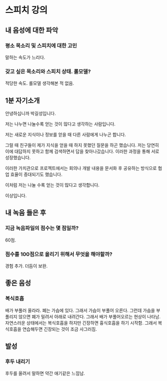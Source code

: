 # 스피치 강의

## 내 음성에 대한 파악

### 평소 목소리 및 스피치에 대한 고민

  말하는 속도가 느리다.
  
### 갖고 싶은 목소리와 스피치 상태. 롤모델?

  적당한 속도. 롤모델 생각해본 적 없음.
  
## 1분 자기소개

안녕하십니까 박길성입니다.

저는 나누면 나눌수록 얻는 것이 많다고 생각하는 사람입니다.

저는 새로운 지식이나 정보를 얻을 때 다른 사람에게 나누곤 합니다.

그럴 때 친구들이 제가 지식을 얻을 때 하지 못했던 질문을 하곤 했습니다. 저는 당연히 이에 대답하지 못하고 함께 검색하면서 답을 찾아나갔습니다. 이러한 과정을 통해 서로 성장했습니다.

이러한 가치관으로 프로젝트에서는 회의나 개발 내용을 문서화 후 공유하는 방식으로 협업 효율이 증대되기도 했습니다.

이처럼 저는 나눌 수록 얻는 것이 많다고 생각합니다.

이상입니다.
  
## 내 녹음 들은 후

### 지금 녹음파일의 점수는 몇 점일까?

60점.

### 점수를 100점으로 올리기 위해서 무엇을 해야할까?

경험 추가. 더듬이 보완.

## 좋은 음성
### 복식호흡

  배가 부풀러 올라라. 폐는 가슴에 있다. 그래서 가슴이 부풀어 오른다. 그런데 가슴을 부풀리지 않으면 폐가 밀려서 아래로 내려간다. 그래서 배가 부풀어오르는 현상이 나타남. 자연스러운 상태에서는 복식호흡을 하지만 긴장하면 흉식호흡을 하기 시작함. 그래서 복식호흡을 연습해두면 긴장되는 것이 조금 사그러짐.

## 발성

### 후두 내리기
 후두를 올려서 말하면 약간 애기같은 느낌남.
